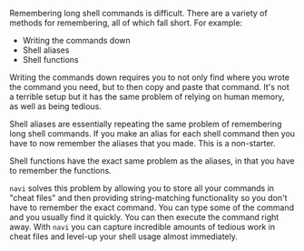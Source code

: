 Remembering long shell commands is difficult. There are a variety of methods for remembering, all of which fall short. For example:
* Writing the commands down
* Shell aliases
* Shell functions

Writing the commands down requires you to not only find where you wrote the command you need, but to then copy and paste that command. It's not a terrible setup but it has the same problem of relying on human memory, as well as being tedious.

Shell aliases are essentially repeating the same problem of remembering long shell commands. If you make an alias for each shell command then you have to now remember the aliases that you made. This is a non-starter. 

Shell functions have the exact same problem as the aliases, in that you have to remember the functions.

`navi` solves this problem by allowing you to store all your commands in "cheat files" and then providing string-matching functionality so you don't have to remember the exact command. You can type some of the command and you usually find it quickly. You can then execute the command right away. With `navi` you can capture incredible amounts of tedious work in cheat files and level-up your shell usage almost immediately.